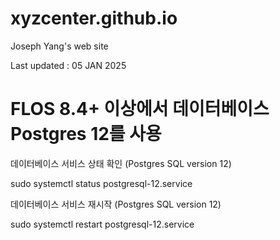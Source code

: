 # xyzcenter.github.io
Joseph Yang's web site


Last updated : 05 JAN 2025


# FLOS 8.4+ 이상에서 데이터베이스 Postgres 12를 사용

데이터베이스 서비스 상태 확인 (Postgres SQL version 12)

sudo systemctl status postgresql-12.service 

데이터베이스 서비스 재시작 (Postgres SQL version 12)

sudo systemctl restart postgresql-12.service 
